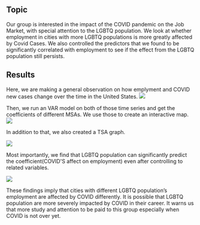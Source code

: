 ## Topic

Our group is interested in the impact of the COVID pandemic on the Job Market, with special attention to the LGBTQ population. We look at whether employment in cities with more LGBTQ populations is more greatly affected by Covid Cases. We also controlled the predictors that we found to be significantly correlated with employment to see if the effect from the LGBTQ population still persists. 

## Results

Here, we are making a general observation on how emplyment and COVID new cases change over the time in the United States. 
<img src="https://github.com/JunoWuu/Datathon/blob/master/time_series.png">

Then, we run an VAR model on both of those time series and get the coefficients of different MSAs. We use those to create an interactive map. 
<img src="https://github.com/JunoWuu/Datathon/blob/master/heatmap.png">

In addition to that, we also created a TSA graph. 

<img src="https://github.com/JunoWuu/Datathon/blob/master/tsa_forecast.png">

Most importantly, we find that LGBTQ population can significantly predict the coefficient(COVID'S affect on employment) even after controlling to related variables. 

<img src="https://github.com/JunoWuu/Datathon/blob/master/significance.png">

These findings imply that cities with different LGBTQ population’s employment are affected by COVID differently. It is possible that LGBTQ population are more severely impacted by COVID in their career. It warns us that more study and attention to be paid to this group especially when COVID is not over yet.  
